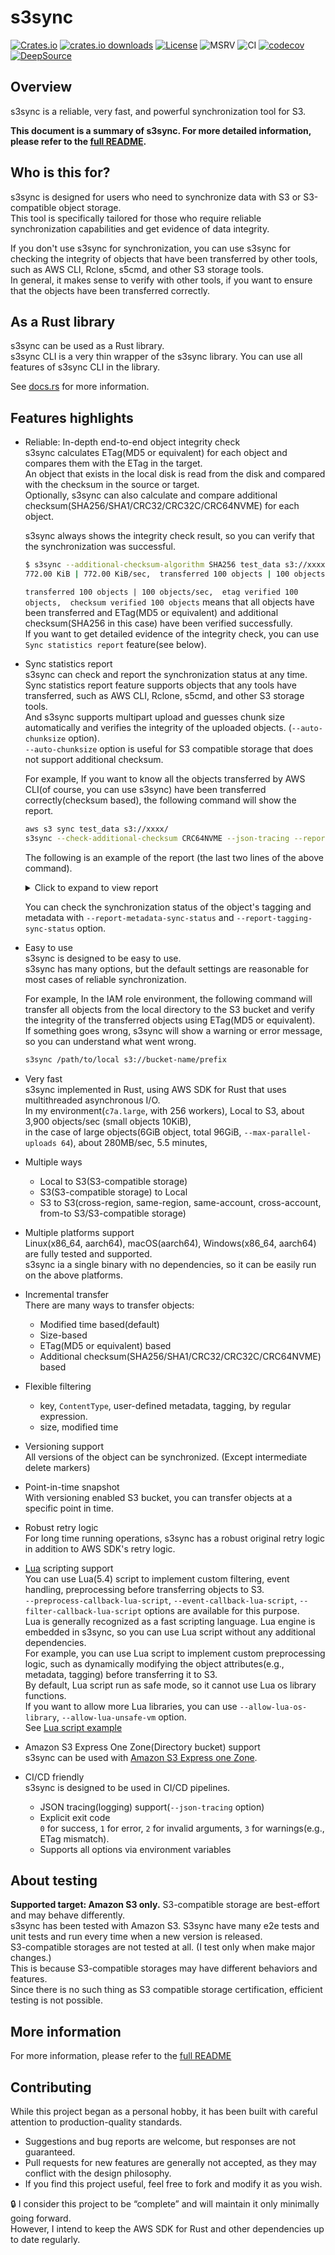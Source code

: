 # s3sync

[![Crates.io](https://img.shields.io/crates/v/s3sync.svg)](https://crates.io/crates/s3sync)
[![crates.io downloads](https://img.shields.io/crates/d/s3sync.svg)](https://crates.io/crates/s3sync)
[![License](https://img.shields.io/badge/License-Apache_2.0-blue.svg)](https://opensource.org/licenses/Apache-2.0)
![MSRV](https://img.shields.io/badge/msrv-1.86.0-red)
![CI](https://github.com/nidor1998/s3sync/actions/workflows/ci.yml/badge.svg?branch=main)
[![codecov](https://codecov.io/gh/nidor1998/s3sync/branch/main/graph/badge.svg?token=GO3DGS2BR4)](https://codecov.io/gh/nidor1998/s3sync)
[![DeepSource](https://app.deepsource.com/gh/nidor1998/s3sync.svg/?label=active+issues&show_trend=true&token=Q3EjeUmx8Fu-ndXKEG133W-t)](https://app.deepsource.com/gh/nidor1998/s3sync/?ref=repository-badge)

## Overview
s3sync is a reliable, very fast, and powerful synchronization tool for S3.

**This document is a summary of s3sync. For more detailed information, please refer to the [full README](https://github.com/nidor1998/s3sync/blob/main/FULL_README.md).**

## Who is this for?

s3sync is designed for users who need to synchronize data with S3 or S3-compatible object storage.  
This tool is specifically tailored for those who require reliable synchronization capabilities and get evidence of data integrity.

If you don't use s3sync for synchronization, you can use s3sync for checking the integrity of objects that have been transferred by other tools, such as AWS CLI, Rclone, s5cmd, and other S3 storage tools.  
In general, it makes sense to verify with other tools, if you want to ensure that the objects have been transferred correctly.

## As a Rust library
s3sync can be used as a Rust library.  
s3sync CLI is a very thin wrapper of the s3sync library. You can use all features of s3sync CLI in the library.

See [docs.rs](https://docs.rs/s3sync/latest/s3sync/) for more information.

## Features highlights

- Reliable: In-depth end-to-end object integrity check  
  s3sync calculates ETag(MD5 or equivalent) for each object and compares them with the ETag in the target.  
  An object that exists in the local disk is read from the disk and compared with the checksum in the source or target.  
  Optionally, s3sync can also calculate and compare additional checksum(SHA256/SHA1/CRC32/CRC32C/CRC64NVME) for each object.  

  s3sync always shows the integrity check result, so you can verify that the synchronization was successful.

  ```bash
  $ s3sync --additional-checksum-algorithm SHA256 test_data s3://xxxxx
  772.00 KiB | 772.00 KiB/sec,  transferred 100 objects | 100 objects/sec,  etag verified 100 objects,  checksum verified 100 objects ...(omitted)
  ```
  
  `transferred 100 objects | 100 objects/sec,  etag verified 100 objects,  checksum verified 100 objects` means that all objects have been transferred and ETag(MD5 or equivalent) and additional checksum(SHA256 in this case) have been verified successfully.  
  If you want to get detailed evidence of the integrity check, you can use `Sync statistics report` feature(see below).

- Sync statistics report  
  s3sync can check and report the synchronization status at any time.  
  Sync statistics report feature supports objects that any tools have transferred, such as AWS CLI, Rclone, s5cmd, and other S3 storage tools.  
  And s3sync supports multipart upload and guesses chunk size automatically and verifies the integrity of the uploaded objects. (`--auto-chunksize` option).  
  `--auto-chunksize` option is useful for S3 compatible storage that does not support additional checksum.

  For example, If you want to know all the objects transferred by AWS CLI(of course, you can use s3sync) have been transferred correctly(checksum based), the following command will show the report.
  ```bash
  aws s3 sync test_data s3://xxxx/
  s3sync --check-additional-checksum CRC64NVME --json-tracing --report-sync-status test_data s3://xxxx/ |tail -2 |jq
  ```

  The following is an example of the report (the last two lines of the above command).

  <details>
  <summary>Click to expand to view report </summary>

  ```json
  {
    "timestamp": "2025-07-17T22:41:51.457601Z",
    "level": "INFO",
    "fields": {
      "name": "SYNC_STATUS",
      "type": "CHECKSUM",
      "status": "MATCHES",
      "key": "dir7/data4.dat",
      "checksum_algorithm": "CRC64NVME",
      "source_checksum": "YE4jTLSB/cA=",
      "target_checksum": "YE4jTLSB/cA=",
      "source_version_id": "",
      "target_version_id": "",
      "source_last_modified": "2025-06-14T03:52:21.843+00:00",
      "target_last_modified": "2025-07-17T22:40:51+00:00",
      "source_size": 22020096,
      "target_size": 22020096
    }
  }
  {
    "timestamp": "2025-07-17T22:41:51.473349Z",
    "level": "INFO",
    "fields": {
      "name": "REPORT_SUMMARY",
      "number_of_objects": 40,
      "etag_matches": 0,
      "checksum_matches": 40,
      "metadata_matches": 0,
      "tagging_matches": 0,
      "not_found": 0,
      "etag_mismatch": 0,
      "checksum_mismatch": 0,
      "metadata_mismatch": 0,
      "tagging_mismatch": 0,
      "etag_unknown": 0,
      "checksum_unknown": 0
    }
  }
  ```

  </details>

  You can check the synchronization status of the object's tagging and metadata with `--report-metadata-sync-status` and `--report-tagging-sync-status` option.

- Easy to use  
  s3sync is designed to be easy to use.  
  s3sync has many options, but the default settings are reasonable for most cases of reliable synchronization.

  For example, In the IAM role environment, the following command will transfer all objects from the local directory to the S3 bucket and verify the integrity of the transferred objects using ETag(MD5 or equivalent).  
  If something goes wrong, s3sync will show a warning or error message, so you can understand what went wrong.

  ```bash
  s3sync /path/to/local s3://bucket-name/prefix
  ```

- Very fast  
  s3sync implemented in Rust, using AWS SDK for Rust that uses multithreaded asynchronous I/O.  
  In my environment(`c7a.large`, with 256 workers), Local to S3, about 3,900 objects/sec (small objects 10KiB),  
  in the case of large objects(6GiB object, total 96GiB, `--max-parallel-uploads 64`), about 280MB/sec, 5.5 minutes,

- Multiple ways
  - Local to S3(S3-compatible storage)
  - S3(S3-compatible storage) to Local
  - S3 to S3(cross-region, same-region, same-account, cross-account, from-to S3/S3-compatible storage)
  
- Multiple platforms support  
  Linux(x86_64, aarch64), macOS(aarch64), Windows(x86_64, aarch64) are fully tested and supported.  
  s3sync ia a single binary with no dependencies, so it can be easily run on the above platforms.

- Incremental transfer  
  There are many ways to transfer objects:
    - Modified time based(default)
    - Size-based
    - ETag(MD5 or equivalent) based
    - Additional checksum(SHA256/SHA1/CRC32/CRC32C/CRC64NVME) based

- Flexible filtering  
  - key, `ContentType`, user-defined metadata, tagging, by regular expression.
  - size, modified time

- Versioning support  
  All versions of the object can be synchronized. (Except intermediate delete markers)

- Point-in-time snapshot  
  With versioning enabled S3 bucket, you can transfer objects at a specific point in time.

- Robust retry logic  
  For long time running operations, s3sync has a robust original retry logic in addition to AWS SDK's retry logic.

- [Lua](https://www.lua.org) scripting support   
  You can use Lua(5.4) script to implement custom filtering, event handling, preprocessing before transferring objects to S3.  
  `--preprocess-callback-lua-script`, `--event-callback-lua-script`, `--filter-callback-lua-script` options are available for this purpose.  
  Lua is generally recognized as a fast scripting language. Lua engine is embedded in s3sync, so you can use Lua script without any additional dependencies.  
  For example, you can use Lua script to implement custom preprocessing logic, such as dynamically modifying the object attributes(e.g., metadata, tagging) before transferring it to S3.  
  By default, Lua script run as safe mode, so it cannot use Lua os library functions.   
  If you want to allow more Lua libraries, you can use `--allow-lua-os-library`, `--allow-lua-unsafe-vm` option.  
  See [Lua script example](https://github.com/nidor1998/s3sync/tree/main/src/lua/script/)

- Amazon S3 Express One Zone(Directory bucket) support  
  s3sync can be used with [Amazon S3 Express one Zone](https://docs.aws.amazon.com/AmazonS3/latest/userguide/s3-express-Endpoints.html).

- CI/CD friendly  
  s3sync is designed to be used in CI/CD pipelines.
  - JSON tracing(logging) support(`--json-tracing` option)
  - Explicit exit code  
    `0` for success, `1` for error, `2` for invalid arguments, `3` for warnings(e.g., ETag mismatch).
  - Supports all options via environment variables


## About testing
**Supported target: Amazon S3 only.** S3-compatible storage are best-effort and may behave differently.  
s3sync has been tested with Amazon S3. S3sync have many e2e tests and unit tests and run every time when a new version is released.  
S3-compatible storages are not tested at all. (I test only when make major changes.)  
This is because S3-compatible storages may have different behaviors and features.  
Since there is no such thing as S3 compatible storage certification, efficient testing is not possible.


## More information
For more information, please refer to the [full README](https://github.com/nidor1998/s3sync/blob/main/FULL_README.md)

## Contributing

While this project began as a personal hobby, it has been built with careful attention to production-quality standards.

- Suggestions and bug reports are welcome, but responses are not guaranteed.
- Pull requests for new features are generally not accepted, as they may conflict with the design philosophy.
- If you find this project useful, feel free to fork and modify it as you wish.

🔒 I consider this project to be “complete” and will maintain it only minimally going forward.  
However, I intend to keep the AWS SDK for Rust and other dependencies up to date regularly.
